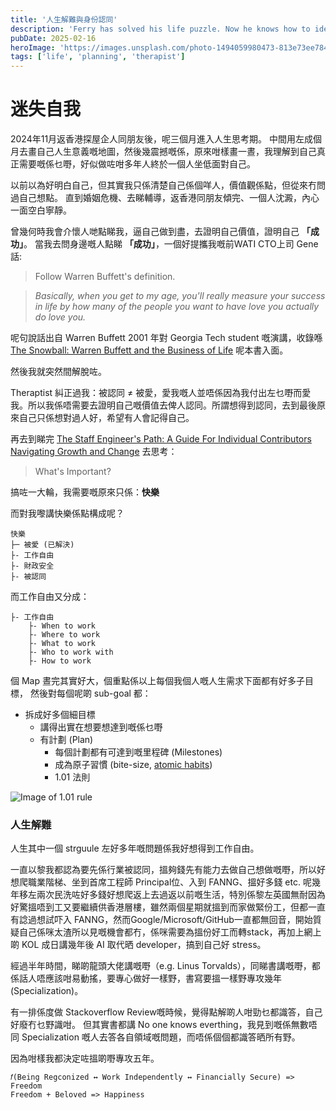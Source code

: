 ```yaml
---
title: '人生解難與身份認同'
description: 'Ferry has solved his life puzzle. Now he knows how to identify himself'
pubDate: 2025-02-16
heroImage: 'https://images.unsplash.com/photo-1494059980473-813e73ee784b?q=80&w=3269&auto=format&fit=crop&ixlib=rb-4.0.3&ixid=M3wxMjA3fDB8MHxwaG90by1wYWdlfHx8fGVufDB8fHx8fA%3D%3D'
tags: ['life', 'planning', 'therapist']
---
```


# 迷失自我
2024年11月返香港探屋企人同朋友後，呢三個月進入人生思考期。
中間用左成個月去畫自己人生意義嘅地圖，然後幾震撼嘅係，原來咁樣畫一晝，我理解到自己真正需要嘅係乜嘢，好似做咗咁多年人終於一個人坐低面對自己。

以前以為好明白自己，但其實我只係清楚自己係個咩人，價值觀係點，但從來冇問過自己想點。
直到婚姻危機、去睇輔導，返香港同朋友傾完、一個人沈澱，內心一面空白寧靜。

曾幾何時我會介懷人哋點睇我，逼自己做到盡，去證明自己價值，證明自己 **「成功」**。
當我去問身邊嘅人點睇 **「成功」**，一個好提攜我嘅前WATI CTO上司 Gene 話:

> Follow Warren Buffett's definition.

> <i>Basically, when you get to my age, you'll really measure your success in life by how many of the people you want to have love you actually do love you.</i>

呢句說話出自 Warren Buffett 2001 年對 Georgia Tech student 嘅演講，收錄喺 [The Snowball: Warren Buffett and the Business of Life](https://www.amazon.co.uk/Snowball-Warren-Buffett-Business-Life/dp/0747596492) 呢本書入面。

然後我就突然間解脫咗。

Theraptist 糾正過我：被認同 ≠ 被愛，愛我嘅人並唔係因為我付出左乜嘢而愛我。所以我係唔需要去證明自己嘅價值去俾人認同。所謂想得到認同，去到最後原來自己只係想對過人好，希望有人會記得自己。

再去到睇完 [The Staff Engineer's Path: A Guide For Individual Contributors Navigating Growth and Change](https://www.amazon.co.uk/Staff-Engineers-Path-Individual-Contributors/dp/1098118731/ref=sr_1_1?crid=1WPY0ENH79TR2&dib=eyJ2IjoiMSJ9.5r5SL5S52yKA2LBrhN-oh0licMwfYdRkSoh2QwGsBKSaCgG45nLCBMoAaOl_1kXK1S1CiLX4V19a_VE-MY3gaPvIquUXRxFuklmhVjoW5p4.nXJjkoPl_DhsDGDaGjWv-KHCgkfXABZpXIuXbGloq5c&dib_tag=se&keywords=the+staff+engineer%27s+path&qid=1739729130&sprefix=The+Staff+%2Caps%2C76&sr=8-1) 去思考：

> What's Important?

搞咗一大輪，我需要嘅原來只係：**快樂** 

而對我嚟講快樂係點構成呢？

```
快樂
├─ 被愛 (已解決)
├- 工作自由
├- 財政安全
├- 被認同
```

而工作自由又分成：
```
├- 工作自由
    ├- When to work
    ├- Where to work
    ├- What to work
    ├- Who to work with
    ├- How to work
```

個 Map 晝完其實好大，個重點係以上每個我個人嘅人生需求下面都有好多子目標，
然後對每個呢啲 sub-goal 都：
- 拆成好多個細目標
    - 講得出實在想要想達到嘅係乜嘢
    - 有計劃 (Plan)
        - 每個計劃都有可達到嘅里程碑 (Milestones)
        - 成為原子習慣 (bite-size, [atomic habits](https://www.amazon.co.uk/Atomic-Habits-Proven-Build-Break/dp/1847941834))
        - 1.01 法則

![Image of 1.01 rule](https://cc-image-resizer.cwg.tw/resize/uri/https%3A%2F%2Fstorage.googleapis.com%2Fwww-cheers-com-tw%2Farticle%2F202007%2Farticle-5efc53b532347.jpg/?format=webp)

### 人生解難

人生其中一個 strguule 左好多年嘅問題係我好想得到工作自由。

一直以黎我都認為要先係行業被認同，搵夠錢先有能力去做自己想做嘅嘢，所以好想爬職業階梯、坐到首席工程師 Principal位、入到 FANNG、搵好多錢 etc. 呢幾年移左兩次民洗咗好多錢好想爬返上去過返以前嘅生活，特別係黎左英國無耐因為好驚搵唔到工又要繼續供香港層樓，雖然兩個星期就搵到而家做緊份工，但都一直有諗過想試吓入 FANNG，然而Google/Microsoft/GitHub一直都無回音，開始質疑自己係咪太渣所以見嘅機會都冇，係咪需要為搵份好工而轉stack，再加上網上啲 KOL 成日講幾年後 AI 取代晒 developer，搞到自己好 stress。

經過半年時間，睇啲龍頭大佬講嘅嘢（e.g. Linus Torvalds），同睇書講嘅嘢，都係話人唔應該咁易動搖，要專心做好一樣野，書寫要搵一樣野專攻幾年(Specialization)。

有一排係度做 Stackoverflow Review嘅時候，覺得點解啲人咁勁乜都識答，自己好廢冇乜野識咁。
但其實書都講 No one knows everthing，我見到嘅係無數唔同 Specialization 嘅人去答各自領域嘅問題，而唔係個個都識答晒所有野。

因為咁樣我都決定咗搵啲嘢專攻五年。

```
𝑓(Being Regconized ↔ Work Independently ↔ Financially Secure) => Freedom
Freedom + Beloved => Happiness
```
